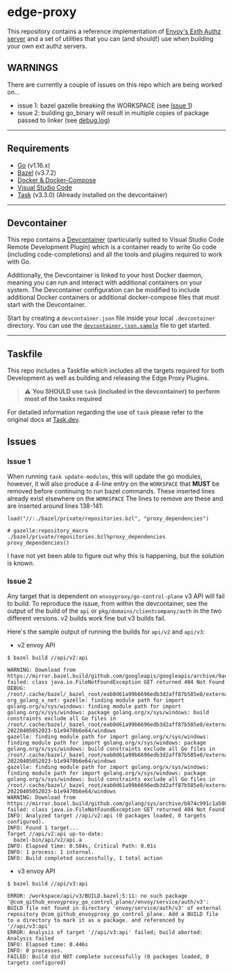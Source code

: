 # edge-proxy

This repository contains a reference implementation of [Envoy's Exth Authz server](https://www.envoyproxy.io/docs/envoy/latest/intro/arch_overview/security/ext_authz_filter#arch-overview-ext-authz) and a set of utilities that you can (and should!) use when building your own ext authz servers.

## WARNINGS

There are currently a couple of issues on this repo which are being worked on...

- issue 1: bazel gazelle breaking the WORKSPACE (see [Issue 1](#issue-1))
- issue 2: building go_binary will result in multiple copies of package passed to linker (see [debug.log](debug.log))

---

## Requirements

- [Go](https://golang.org/) (v1.16.x)
- [Bazel](https://www.bazel.build/) (v3.7.2)
- [Docker & Docker-Compose](https://docs.docker.com/get-docker/)
- [Visual Studio Code](https://code.visualstudio.com/download)
- [Task](https://taskfile.dev/#/) (v3.3.0) (Already installed on the devcontainer)

---

## Devcontainer

This repo contains a [Devcontainer](https://code.visualstudio.com/docs/remote/containers) (particularly suited to Visual Studio Code Remote Development Plugin) which is a container ready to write Go code (including code-completions) and all the tools and plugins required to work with Go.

Additionally, the Devcontainer is linked to your host Docker daemon, meaning you can run and interact with additional containers on your system.
The Devcontainer configuration can be modified to include additional Docker containers or additional docker-compose files that must start with the Devcontainer.

Start by creating a `devcontainer.json` file inside your local `.devcontainer` directory. You can use the [`devcontainer.json.sample`](.devcontainer/devcontainer.json.sample) file to get started.

---

## Taskfile

This repo includes a Taskfile which includes all the targets required for both Development as well as building and releasing the Edge Proxy Plugins.

> :warning: **You SHOULD use `task` (included in the devcontainer) to perform most of the tasks required**

For detailed information regarding the use of `task` please refer to the original docs at [Task.dev](https://taskfile.dev/#/).

## Issues

### Issue 1

When running `task update-modules`, this will update the go modules, however, it will also produce a 4-line entry on the `WORKSPACE` that **MUST** be removed before continuing to run bazel commands. These inserted lines already exist elsewhere on the `WORKSPACE` The lines to remove are these and are inserted around lines 138-141:

```bazel
load("//:./bazel/private/repositories.bzl", "proxy_dependencies")

# gazelle:repository_macro ./bazel/private/repositories.bzl%proxy_dependencies
proxy_dependencies()
```

I have not yet been able to figure out why this is happening, but the solution is known.

### Issue 2

Any target that is dependent on `envoyproxy/go-control-plane` v3 API will fail to build.
To reproduce the issue, from within the devcontainer, see the output of the build of the `api` or `pkg/domains/clientcompany/auth` in the two different versions.
v2 builds work fine but v3 builds fail.

Here's the sample output of running the builds for `api/v2` and `api/v3`:


- v2 envoy API

```shell
$ bazel build //api/v2:api

WARNING: Download from https://mirror.bazel.build/github.com/googleapis/googleapis/archive/9acf39829240ef41f5adb762a29b87bc6eeee728.zip failed: class java.io.FileNotFoundException GET returned 404 Not Found
DEBUG: /root/.cache/bazel/_bazel_root/eab0d61a99b6696edb3d2aff87b585e8/external/bazel_gazelle/internal/go_repository.bzl:262:18: org_golang_x_net: gazelle: finding module path for import golang.org/x/sys/windows: finding module path for import golang.org/x/sys/windows: package golang.org/x/sys/windows: build constraints exclude all Go files in /root/.cache/bazel/_bazel_root/eab0d61a99b6696edb3d2aff87b585e8/external/bazel_gazelle_go_repository_cache/pkg/mod/golang.org/x/sys@v0.0.0-20220405052023-b1e9470b6e64/windows
gazelle: finding module path for import golang.org/x/sys/windows: finding module path for import golang.org/x/sys/windows: package golang.org/x/sys/windows: build constraints exclude all Go files in /root/.cache/bazel/_bazel_root/eab0d61a99b6696edb3d2aff87b585e8/external/bazel_gazelle_go_repository_cache/pkg/mod/golang.org/x/sys@v0.0.0-20220405052023-b1e9470b6e64/windows
gazelle: finding module path for import golang.org/x/sys/windows: finding module path for import golang.org/x/sys/windows: package golang.org/x/sys/windows: build constraints exclude all Go files in /root/.cache/bazel/_bazel_root/eab0d61a99b6696edb3d2aff87b585e8/external/bazel_gazelle_go_repository_cache/pkg/mod/golang.org/x/sys@v0.0.0-20220405052023-b1e9470b6e64/windows
WARNING: Download from https://mirror.bazel.build/github.com/golang/sys/archive/b874c991c1a50803422b257fb721b0b2dee3cf72.zip failed: class java.io.FileNotFoundException GET returned 404 Not Found
INFO: Analyzed target //api/v2:api (0 packages loaded, 0 targets configured).
INFO: Found 1 target...
Target //api/v2:api up-to-date:
  bazel-bin/api/v2/api.a
INFO: Elapsed time: 0.584s, Critical Path: 0.01s
INFO: 1 process: 1 internal.
INFO: Build completed successfully, 1 total action
```

- v3 envoy API

```shell
$ bazel build //api/v3:api

ERROR: /workspace/api/v3/BUILD.bazel:5:11: no such package '@com_github_envoyproxy_go_control_plane//envoy/service/auth/v3': BUILD file not found in directory 'envoy/service/auth/v3' of external repository @com_github_envoyproxy_go_control_plane. Add a BUILD file to a directory to mark it as a package. and referenced by '//api/v3:api'
ERROR: Analysis of target '//api/v3:api' failed; build aborted: Analysis failed
INFO: Elapsed time: 0.446s
INFO: 0 processes.
FAILED: Build did NOT complete successfully (0 packages loaded, 0 targets configured)
```
